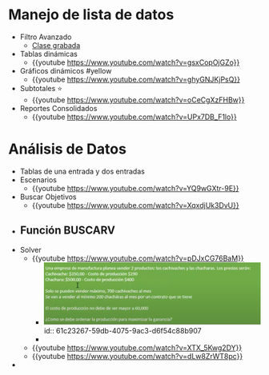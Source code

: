 # [](#1.) Manejo de lista de datos
- Filtro Avanzado
	- [Clase grabada](https://onedrive.live.com/?authkey=%21ACqdORu04Ug8foc&cid=D4C8613E4F1EC400&id=D4C8613E4F1EC400%2159015&parId=D4C8613E4F1EC400%2159009&o=OneUp)
- Tablas dinámicas
	- {{youtube https://www.youtube.com/watch?v=gsxCopOjGZo}}
- Gráficos dinámicos #yellow
	- {{youtube https://www.youtube.com/watch?v=ghyGNJKjPsQ}}
- Subtotales ⭐
	- {{youtube https://www.youtube.com/watch?v=oCeCgXzFHBw}}
- Reportes Consolidados
	- {{youtube https://www.youtube.com/watch?v=UPx7DB_F1lo}}
# [](#2.) Análisis de Datos
- Tablas de una entrada y dos entradas
- Escenarios
	- {{youtube https://www.youtube.com/watch?v=YQ9wGXtr-9E}}
- Buscar Objetivos
	- {{youtube https://www.youtube.com/watch?v=XqxdjUk3DvU}}
- Función BUSCARV
	-
- Solver
	- {{youtube https://www.youtube.com/watch?v=pDJxCG76BaM}}
		- ![image.png](../assets/image_1640116850978_0.png)
		  id:: 61c23267-59db-4075-9ac3-d6f54c88b907
		-
	- {{youtube https://www.youtube.com/watch?v=XTX_5Kwg2DY}}
	- {{youtube https://www.youtube.com/watch?v=dLw8ZrWT8pc}}
-